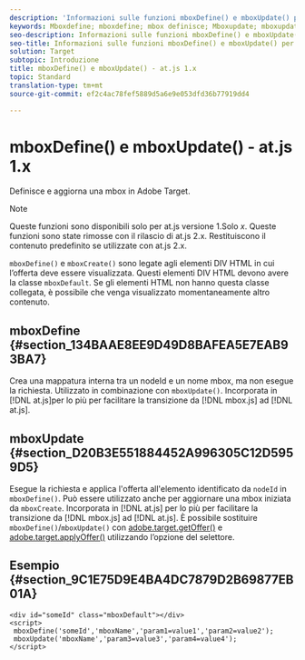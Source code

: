 ```yaml
---
description: 'Informazioni sulle funzioni mboxDefine() e mboxUpdate() per at.js. '
keywords: Mboxdefine; mboxdefine; mbox definisce; Mboxupdate; mboxupdate; aggiornamento mbox; at. js; funzioni; function
seo-description: Informazioni sulle funzioni mboxDefine() e mboxUpdate() per la libreria JavaScript at.js di Adobe Target.
seo-title: Informazioni sulle funzioni mboxDefine() e mboxUpdate() per la libreria JavaScript at.js di Adobe Target.
solution: Target
subtopic: Introduzione
title: mboxDefine() e mboxUpdate() - at.js 1.x
topic: Standard
translation-type: tm+mt
source-git-commit: ef2c4ac78fef5889d5a6e9e053dfd36b77919dd4

---
```



# mboxDefine() e mboxUpdate() - at.js 1.x

Definisce e aggiorna una mbox in Adobe Target.

>[!NOTE]
>
>Queste funzioni sono disponibili solo per at.js versione 1.Solo *x*. Queste funzioni sono state rimosse con il rilascio di at.js 2.x. Restituiscono il contenuto predefinito se utilizzate con at.js 2.x.

`mboxDefine()` e `mboxCreate()` sono legate agli elementi DIV HTML in cui l’offerta deve essere visualizzata. Questi elementi DIV HTML devono avere la classe `mboxDefault`. Se gli elementi HTML non hanno questa classe collegata, è possibile che venga visualizzato momentaneamente altro contenuto.

## mboxDefine {#section_134BAAE8EE9D49D8BAFEA5E7EAB93BA7}

Crea una mappatura interna tra un nodeId e un nome mbox, ma non esegue la richiesta. Utilizzato in combinazione con `mboxUpdate()`. Incorporata in [!DNL at.js]per lo più per facilitare la transizione da [!DNL mbox.js] ad [!DNL at.js].

## mboxUpdate {#section_D20B3E551884452A996305C12D5959D5}

Esegue la richiesta e applica l'offerta all'elemento identificato da `nodeId` in `mboxDefine()`. Può essere utilizzato anche per aggiornare una mbox iniziata da `mboxCreate`. Incorporata in [!DNL at.js] per lo più per facilitare la transizione da [!DNL mbox.js] ad [!DNL at.js]. È possibile sostituire `mboxDefine()`/`mboxUpdate()` con [adobe.target.getOffer()](/help/c-implementing-target/c-implementing-target-for-client-side-web/adobe-target-getoffer.md) e [adobe.target.applyOffer()](/help/c-implementing-target/c-implementing-target-for-client-side-web/adobe-target-applyoffer.md) utilizzando l’opzione del selettore.

## Esempio {#section_9C1E75D9E4BA4DC7879D2B69877EB01A}

```
<div id="someId" class="mboxDefault"></div> 
<script> 
 mboxDefine('someId','mboxName','param1=value1','param2=value2'); 
 mboxUpdate('mboxName','param3=value3','param4=value4'); 
</script>
```
